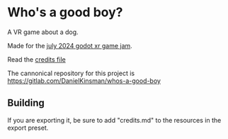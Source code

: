 # Who's a good boy?
A VR game about a dog.

Made for the [july 2024 godot xr game jam](https://itch.io/jam/godot-xr-game-jam-july-2024).

Read the [credits file](./gdproject/credits.md)

The cannonical repository for this project is https://gitlab.com/DanielKinsman/whos-a-good-boy

## Building
If you are exporting it, be sure to add "credits.md" to the resources in the export preset.

